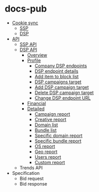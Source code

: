 # docs-pub

* [Cookie sync](./cookie_sync)
  * [SSP](./cookie_sync#cookie-syncing-with-xendiz-ssp)
  * [DSP](/./cookie_sync#cookie-syncing-with-xendiz-dsp)
* [API](./api)
  * [SSP API](./api/ssp)
  * [DSP API](./api/dsp)
    * [Overview](./api/dsp#overview)
    * [Profile](./api/dsp#profile-api)
      * [Company DSP endpoints](./api/dsp#company-dsp-endpoints) 
      * [DSP endpoint details](./api/dsp#dsp-endpoint-details)
      * [Add item to block list](./api/dsp#add-item-to-block-list)
      * [DSP campaigns target](./api/dsp#dsp-campaigns-target)
      * [Add DSP campaign target](./api/dsp#add-dsp-campaign-target)
      * [Delete DSP campaign target](./api/dsp#delete-dsp-campaign-target)
      * [Change DSP endpoint URL](./api/dsp#change-dsp-endpoint-url)
    * [Financial](./api/dsp#financial-api)
    * [Detailed](./api/dsp#detailed-reports-api)
      * [Campaign report](./api/dsp#campaign-report)
      * [Creative report](./api/dsp#creative-report)
      * [Domain list](./api/dsp#domain-list)
      * [Bundle list](./api/dsp#bundle-list)
      * [Specific domain report](./api/dsp#specific-domain-report)
      * [Specific bundle report](./api/dsp#specific-bundle-report)
      * [OS report](./api/dsp#os-report)
      * [Geo report](./api/dsp#geo-report)
      * [Users report](./api/dsp#user-report)
      * [Custom report](./api/dsp#custom-report)
  * Trends API
* Specification
    * Bid request
    * Bid response